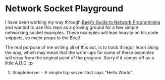 # Network Socket Playground

I have been working my way through
[Beej's Guide to Network Programming](http://beej.us/guide/bgnet/pdf/bgnet_USLetter.pdf)
and wanted to use this repo as a proving ground for a few simple networking
socket examples. These examples will lean heavily on his code
snippets, so major props to the Beej!

The real purpose of me writing all of this out, is to track things I learn
along the way, which may mean that the write-ups for some of these examples
will stray from the original point of the program. Sorry if it comes off as a 
little A.D.D. :p

1. SimpleServer - A simple tcp server that says "Hello World"


